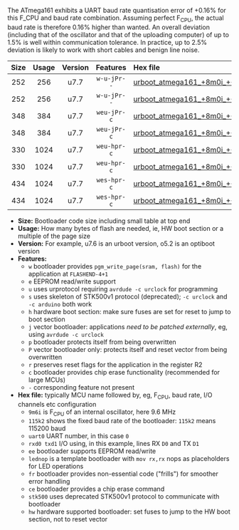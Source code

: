 The ATmega161 exhibits a UART baud rate quantisation error of +0.16% for this F_CPU and baud rate combination. Assuming perfect F<sub>CPU</sub>, the actual baud rate is therefore 0.16% higher than wanted. An overall deviation (including that of the oscillator and that of the uploading computer) of up to 1.5% is well within communication tolerance. In practice, up to 2.5% deviation is likely to work with short cables and benign line noise.

|Size|Usage|Version|Features|Hex file|
|:-:|:-:|:-:|:-:|:--|
|252|256|u7.7|`w-u-jPr--`|[urboot_atmega161_+8m0i_++76k8_uart0_rxd0_txd1_lednop_fr.hex](https://raw.githubusercontent.com/stefanrueger/urboot.hex/main/mcus/atmega161/internal_oscillator/fcpu_+8m0i/br_++76k8/urboot_atmega161_+8m0i_++76k8_uart0_rxd0_txd1_lednop_fr.hex)|
|252|256|u7.7|`w-u-jPr--`|[urboot_atmega161_+8m0i_++76k8_uart1_rxb2_txb3_lednop_fr.hex](https://raw.githubusercontent.com/stefanrueger/urboot.hex/main/mcus/atmega161/internal_oscillator/fcpu_+8m0i/br_++76k8/urboot_atmega161_+8m0i_++76k8_uart1_rxb2_txb3_lednop_fr.hex)|
|348|384|u7.7|`weu-jPr-c`|[urboot_atmega161_+8m0i_++76k8_uart0_rxd0_txd1_ee_lednop_fr_ce.hex](https://raw.githubusercontent.com/stefanrueger/urboot.hex/main/mcus/atmega161/internal_oscillator/fcpu_+8m0i/br_++76k8/urboot_atmega161_+8m0i_++76k8_uart0_rxd0_txd1_ee_lednop_fr_ce.hex)|
|348|384|u7.7|`weu-jPr-c`|[urboot_atmega161_+8m0i_++76k8_uart1_rxb2_txb3_ee_lednop_fr_ce.hex](https://raw.githubusercontent.com/stefanrueger/urboot.hex/main/mcus/atmega161/internal_oscillator/fcpu_+8m0i/br_++76k8/urboot_atmega161_+8m0i_++76k8_uart1_rxb2_txb3_ee_lednop_fr_ce.hex)|
|330|1024|u7.7|`weu-hpr-c`|[urboot_atmega161_+8m0i_++76k8_uart0_rxd0_txd1_ee_lednop_fr_ce_hw.hex](https://raw.githubusercontent.com/stefanrueger/urboot.hex/main/mcus/atmega161/internal_oscillator/fcpu_+8m0i/br_++76k8/urboot_atmega161_+8m0i_++76k8_uart0_rxd0_txd1_ee_lednop_fr_ce_hw.hex)|
|330|1024|u7.7|`weu-hpr-c`|[urboot_atmega161_+8m0i_++76k8_uart1_rxb2_txb3_ee_lednop_fr_ce_hw.hex](https://raw.githubusercontent.com/stefanrueger/urboot.hex/main/mcus/atmega161/internal_oscillator/fcpu_+8m0i/br_++76k8/urboot_atmega161_+8m0i_++76k8_uart1_rxb2_txb3_ee_lednop_fr_ce_hw.hex)|
|434|1024|u7.7|`wes-hpr-c`|[urboot_atmega161_+8m0i_++76k8_uart0_rxd0_txd1_ee_lednop_fr_ce_stk500_hw.hex](https://raw.githubusercontent.com/stefanrueger/urboot.hex/main/mcus/atmega161/internal_oscillator/fcpu_+8m0i/br_++76k8/urboot_atmega161_+8m0i_++76k8_uart0_rxd0_txd1_ee_lednop_fr_ce_stk500_hw.hex)|
|434|1024|u7.7|`wes-hpr-c`|[urboot_atmega161_+8m0i_++76k8_uart1_rxb2_txb3_ee_lednop_fr_ce_stk500_hw.hex](https://raw.githubusercontent.com/stefanrueger/urboot.hex/main/mcus/atmega161/internal_oscillator/fcpu_+8m0i/br_++76k8/urboot_atmega161_+8m0i_++76k8_uart1_rxb2_txb3_ee_lednop_fr_ce_stk500_hw.hex)|

- **Size:** Bootloader code size including small table at top end
- **Usage:** How many bytes of flash are needed, ie, HW boot section or a multiple of the page size
- **Version:** For example, u7.6 is an urboot version, o5.2 is an optiboot version
- **Features:**
  + `w` bootloader provides `pgm_write_page(sram, flash)` for the application at `FLASHEND-4+1`
  + `e` EEPROM read/write support
  + `u` uses urprotocol requiring `avrdude -c urclock` for programming
  + `s` uses skeleton of STK500v1 protocol (deprecated); `-c urclock` and `-c arduino` both work
  + `h` hardware boot section: make sure fuses are set for reset to jump to boot section
  + `j` vector bootloader: applications *need to be patched externally*, eg, using `avrdude -c urclock`
  + `p` bootloader protects itself from being overwritten
  + `P` vector bootloader only: protects itself and reset vector from being overwritten
  + `r` preserves reset flags for the application in the register R2
  + `c` bootloader provides chip erase functionality (recommended for large MCUs)
  + `-` corresponding feature not present
- **Hex file:** typically MCU name followed by, eg, F<sub>CPU</sub>, baud rate, I/O channels etc configuration
  + `9m6i` is F<sub>CPU</sub> of an internal oscillator, here 9.6 MHz
  + `115k2` shows the fixed baud rate of the bootloader: `115k2` means 115200 baud
  + `uart0` UART number, in this case `0`
  + `rxd0 txd1` I/O using, in this example, lines RX `D0` and TX `D1`
  + `ee` bootloader supports EEPROM read/write
  + `lednop` is a template bootloader with `mov rx,rx` nops as placeholders for LED operations
  + `fr` bootloader provides non-essential code ("frills") for smoother error handling
  + `ce` bootloader provides a chip erase command
  + `stk500` uses deprecated STK500v1 protocol to communicate with bootloader
  + `hw` hardware supported bootloader: set fuses to jump to the HW boot section, not to reset vector
